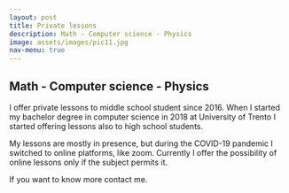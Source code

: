```yaml
---
layout: post
title: Private lessons
description: Math - Computer science - Physics
image: assets/images/pic11.jpg
nav-menu: true
---
```


## Math - Computer science - Physics

I offer private lessons to middle school student since 2016. When I started my bachelor degree in computer science in 2018 at University of Trento I started offering lessons also to high school students.

My lessons are mostly in presence, but during the COVID-19 pandemic I switched to online platforms, like zoom. Currently I offer the possibility of online lessons only if the subject permits it.

If you want to know more contact me.